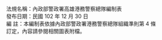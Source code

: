 法規名稱：內政部警政署高雄港務警察總隊編制表  
發布日期：民國 102 年 12 月 30 日  
編 註：本編制表依據內政部警政署港務警察總隊組織準則第 4 條  
訂定，內容請參閱相關圖表附檔。  


